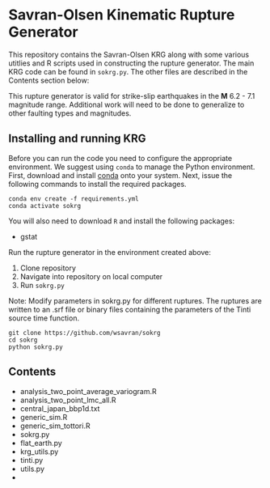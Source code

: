 # Savran-Olsen Kinematic Rupture Generator

This repository contains the Savran-Olsen KRG along with some various utitlies and R scripts used in constructing the rupture
generator. The main KRG code can be found in `sokrg.py`. The other files are described in the Contents section below:

This rupture generator is valid for strike-slip earthquakes in the **M** 6.2 - 7.1 magnitude range. Additional work will need to
be done to generalize to other faulting types and magnitudes. 

## Installing and running KRG

Before you can run the code you need to configure the appropriate environment. We suggest using `conda` to manage the Python
environment. First, download and install [conda](https://docs.conda.io/projects/conda/en/latest/) onto your system. Next, issue
the following commands to install the required packages.
```
conda env create -f requirements.yml
conda activate sokrg
```
You will also need to download `R` and install the following packages:
- gstat

Run the rupture generator in the environment created above:

1. Clone repository
2. Navigate into repository on local computer
3. Run `sokrg.py`

Note: Modify parameters in sokrg.py for different ruptures. The ruptures are written to an .srf file or binary files containing
the parameters of the Tinti source time function.

```
git clone https://github.com/wsavran/sokrg
cd sokrg
python sokrg.py
```

## Contents

- analysis_two_point_average_variogram.R
- analysis_two_point_lmc_all.R
- central_japan_bbp1d.txt
- generic_sim.R
- generic_sim_tottori.R
- sokrg.py
- flat_earth.py
- krg_utils.py
- tinti.py
- utils.py
- 


